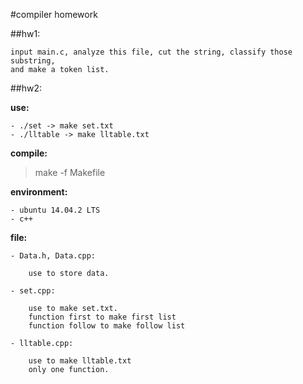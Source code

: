 #compiler homework

##hw1:

	input main.c, analyze this file, cut the string, classify those substring,
	and make a token list.

##hw2:

**use:**

	- ./set -> make set.txt
	- ./lltable -> make lltable.txt

**compile:**

> make -f Makefile

**environment:**

	- ubuntu 14.04.2 LTS
	- c++

**file:**

	- Data.h, Data.cpp:

		use to store data.

	- set.cpp:

		use to make set.txt.
		function first to make first list
		function follow to make follow list

	- lltable.cpp:

		use to make lltable.txt
		only one function.
